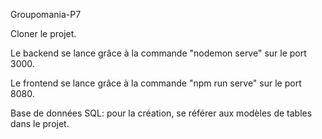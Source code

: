Groupomania-P7

Cloner le projet.

Le backend se lance grâce à la commande "nodemon serve" sur le port 3000.

Le frontend se lance grâce à la commande "npm run serve" sur le port 8080.

Base de données SQL: pour la création, se référer aux modèles de tables dans le projet.

